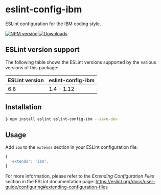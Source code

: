 # eslint-config-ibm
ESLint configuration for the IBM coding style.

[![NPM version](https://img.shields.io/npm/v/eslint-config-ibm.svg)](https://www.npmjs.com/package/eslint-config-ibm)
[![Downloads](https://img.shields.io/npm/dm/eslint-config-ibm.svg)](https://www.npmjs.com/package/eslint-config-ibm)

## ESLint version support

The following table shows the ESLint versions supported by the various versions of this package:

| ESLint version | eslint-config-ibm |
| -------------- | ----------------- |
| 6.8            | 1.4 - 1.12        |

## Installation

```bash
$ npm install eslint eslint-config-ibm --save-dev
```

## Usage

Add `ibm` to the `extends` section in your ESLint configuration file:

```javascript
{
  'extends': 'ibm',
}
```

For more information, please refer to the _Extending Configuration Files_ section in the ESLint documentation page: https://eslint.org/docs/user-guide/configuring#extending-configuration-files
